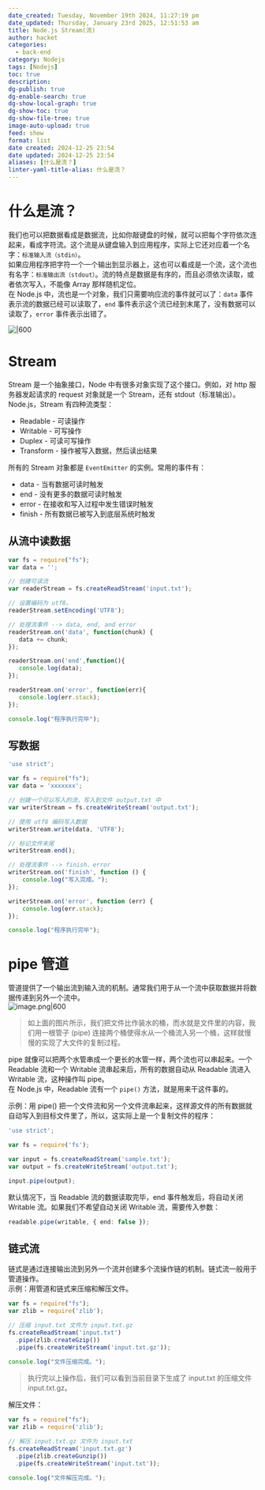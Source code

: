 ```yaml
---
date_created: Tuesday, November 19th 2024, 11:27:19 pm
date_updated: Thursday, January 23rd 2025, 12:51:53 am
title: Node.js Stream(流)
author: hacket
categories:
  - back-end
category: Nodejs
tags: [Nodejs]
toc: true
description: 
dg-publish: true
dg-enable-search: true
dg-show-local-graph: true
dg-show-toc: true
dg-show-file-tree: true
image-auto-upload: true
feed: show
format: list
date created: 2024-12-25 23:54
date updated: 2024-12-25 23:54
aliases: [什么是流？]
linter-yaml-title-alias: 什么是流？
---
```


# 什么是流？

我们也可以把数据看成是数据流，比如你敲键盘的时候，就可以把每个字符依次连起来，看成字符流。这个流是从键盘输入到应用程序，实际上它还对应着一个名字：`标准输入流（stdin）`。<br>如果应用程序把字符一个一个输出到显示器上，这也可以看成是一个流，这个流也有名字：`标准输出流（stdout）`。流的特点是数据是有序的，而且必须依次读取，或者依次写入，不能像 Array 那样随机定位。<br>在 Node.js 中，流也是一个对象，我们只需要响应流的事件就可以了：`data` 事件表示流的数据已经可以读取了，`end` 事件表示这个流已经到末尾了，没有数据可以读取了，`error` 事件表示出错了。

![|600](https://cdn.nlark.com/yuque/0/2023/png/694278/1700962841792-db45b5df-6549-4eac-ac28-efb05d58af64.png#averageHue=%23f2f2f2&clientId=u4f28c632-203e-4&from=paste&id=u7e6693f8&originHeight=241&originWidth=248&originalType=url&ratio=1.5&rotation=0&showTitle=false&status=done&style=stroke&taskId=u3a9a1f4f-fc63-494d-9c5a-723d4c9f666&title=)

# Stream

Stream 是一个抽象接口，Node 中有很多对象实现了这个接口。例如，对 http 服务器发起请求的 request 对象就是一个 Stream，还有 stdout（标准输出）。<br>Node.js，Stream 有四种流类型：

- Readable - 可读操作
- Writable - 可写操作
- Duplex - 可读可写操作
- Transform - 操作被写入数据，然后读出结果

所有的 Stream 对象都是 `EventEmitter` 的实例。常用的事件有：

- data - 当有数据可读时触发
- end - 没有更多的数据可读时触发
- error - 在接收和写入过程中发生错误时触发
- finish - 所有数据已被写入到底层系统时触发

## 从流中读数据

```javascript
var fs = require("fs");
var data = '';

// 创建可读流
var readerStream = fs.createReadStream('input.txt');

// 设置编码为 utf8。
readerStream.setEncoding('UTF8');

// 处理流事件 --> data, end, and error
readerStream.on('data', function(chunk) {
   data += chunk;
});

readerStream.on('end',function(){
   console.log(data);
});

readerStream.on('error', function(err){
   console.log(err.stack);
});

console.log("程序执行完毕");

```

## 写数据

```javascript
'use strict';

var fs = require("fs");
var data = 'xxxxxxx';

// 创建一个可以写入的流，写入到文件 output.txt 中
var writerStream = fs.createWriteStream('output.txt');

// 使用 utf8 编码写入数据
writerStream.write(data, 'UTF8');

// 标记文件末尾
writerStream.end();

// 处理流事件 --> finish、error
writerStream.on('finish', function () {
    console.log("写入完成。");
});

writerStream.on('error', function (err) {
    console.log(err.stack);
});

console.log("程序执行完毕");
```

# pipe 管道

管道提供了一个输出流到输入流的机制。通常我们用于从一个流中获取数据并将数据传递到另外一个流中。<br>![image.png|600](https://cdn.nlark.com/yuque/0/2023/png/694278/1700963894740-f096098c-9f4c-43a1-9c25-fccfba3c2dc1.png#averageHue=%23fcfcfc&clientId=u4f28c632-203e-4&from=paste&height=228&id=ue974d34d&originHeight=550&originWidth=565&originalType=binary&ratio=1.5&rotation=0&showTitle=false&size=42646&status=done&style=stroke&taskId=u28847b5b-0240-4cf6-84e1-18b0660d0a7&title=&width=234.66668701171875)

> 如上面的图片所示，我们把文件比作装水的桶，而水就是文件里的内容，我们用一根管子 (pipe) 连接两个桶使得水从一个桶流入另一个桶，这样就慢慢的实现了大文件的复制过程。

pipe 就像可以把两个水管串成一个更长的水管一样，两个流也可以串起来。一个 Readable 流和一个 Writable 流串起来后，所有的数据自动从 Readable 流进入 Writable 流，这种操作叫 pipe。<br>在 Node.js 中，Readable 流有一个 `pipe()` 方法，就是用来干这件事的。

示例：用 pipe() 把一个文件流和另一个文件流串起来，这样源文件的所有数据就自动写入到目标文件里了，所以，这实际上是一个复制文件的程序：

```typescript
'use strict';

var fs = require('fs');

var input = fs.createReadStream('sample.txt');
var output = fs.createWriteStream('output.txt');

input.pipe(output);
```

默认情况下，当 Readable 流的数据读取完毕，end 事件触发后，将自动关闭 Writable 流。如果我们不希望自动关闭 Writable 流，需要传入参数：

```typescript
readable.pipe(writable, { end: false });
```

## 链式流

链式是通过连接输出流到另外一个流并创建多个流操作链的机制。链式流一般用于管道操作。<br>示例：用管道和链式来压缩和解压文件。

```javascript
var fs = require("fs");
var zlib = require('zlib');

// 压缩 input.txt 文件为 input.txt.gz
fs.createReadStream('input.txt')
  .pipe(zlib.createGzip())
  .pipe(fs.createWriteStream('input.txt.gz'));
  
console.log("文件压缩完成。");
```

> 执行完以上操作后，我们可以看到当前目录下生成了 input.txt 的压缩文件 input.txt.gz。

解压文件：

```javascript
var fs = require("fs");
var zlib = require('zlib');

// 解压 input.txt.gz 文件为 input.txt
fs.createReadStream('input.txt.gz')
  .pipe(zlib.createGunzip())
  .pipe(fs.createWriteStream('input.txt'));
  
console.log("文件解压完成。");
```
